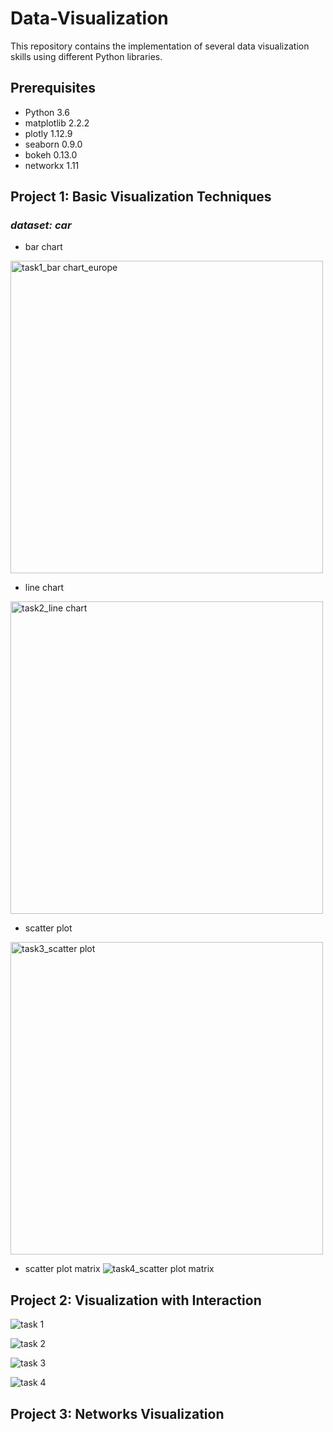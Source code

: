 # Data-Visualization
This repository contains the implementation of several data visualization skills using different Python libraries.


## Prerequisites
* Python 3.6
* matplotlib 2.2.2
* plotly 1.12.9
* seaborn 0.9.0
* bokeh 0.13.0
* networkx 1.11

## Project 1: Basic Visualization Techniques
### *dataset: car*
* bar chart 
<img width="500" alt="task1_bar chart_europe" src="https://user-images.githubusercontent.com/44735519/47966802-aebf0980-e024-11e8-80b6-7777fd12c451.PNG">

* line chart
<img width="500" alt="task2_line chart" src="https://user-images.githubusercontent.com/44735519/47966806-b2529080-e024-11e8-9fd8-88013054e373.PNG">

* scatter plot
<img width="500" alt="task3_scatter plot" src="https://user-images.githubusercontent.com/44735519/47966808-b41c5400-e024-11e8-8579-5390146a007c.PNG">

* scatter plot matrix
![task4_scatter plot matrix](https://user-images.githubusercontent.com/44735519/47966845-d9a95d80-e024-11e8-8ebd-7aad70050ff1.png)


## Project 2: Visualization with Interaction

![task 1](https://user-images.githubusercontent.com/44735519/47967060-84bb1680-e027-11e8-8d25-031c864bc45c.gif)

![task 2](https://user-images.githubusercontent.com/44735519/47967073-b207c480-e027-11e8-9480-ac4b7f900df7.gif)

![task 3](https://user-images.githubusercontent.com/44735519/47967077-b7650f00-e027-11e8-8d59-455f2b8d215a.gif)

![task 4](https://user-images.githubusercontent.com/44735519/47967078-b92ed280-e027-11e8-8bec-acb451fbc587.gif)

## Project 3: Networks Visualization

